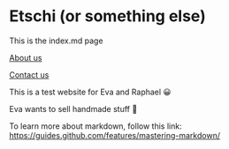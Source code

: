 # Etschi (or something else) 

This is the index.md page

[About us](about.md)

[Contact us](contact.md)

This is a test website for Eva and Raphael :grinning:

Eva wants to sell handmade stuff :rocket:

To learn more about markdown, follow this link:
https://guides.github.com/features/mastering-markdown/
